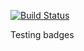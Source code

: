[![Build Status](http://localhost:8080/buildStatus/icon?job=multibranch-testing%2Fmain)](http://localhost:8080/job/multibranch-testing/job/main/) 

Testing badges

